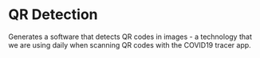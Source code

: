 # QR Detection

Generates a software that detects QR codes in images - a technology that we are using daily when scanning QR codes with the COVID19 tracer app.


